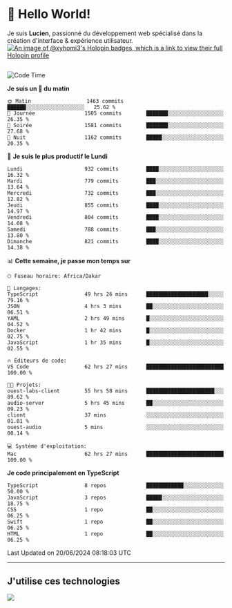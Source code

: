 # 👋 Hello World!

Je suis **Lucien**, passionné du développement web spécialisé dans la création d'interface & expérience utilisateur.
[![An image of @xyhomi3's Holopin badges, which is a link to view their full Holopin profile](https://holopin.me/xyhomi3)](https://holopin.io/@xyhomi3)

##

<!--START_SECTION:waka-->
![Code Time](http://img.shields.io/badge/Code%20Time-1%2C406%20hrs%2051%20mins-blue)

**Je suis un 🐤 du matin** 

```text
🌞 Matin                  1463 commits        ██████░░░░░░░░░░░░░░░░░░░   25.62 % 
🌆 Journée                1505 commits        ███████░░░░░░░░░░░░░░░░░░   26.35 % 
🌃 Soirée                 1581 commits        ███████░░░░░░░░░░░░░░░░░░   27.68 % 
🌙 Nuit                   1162 commits        █████░░░░░░░░░░░░░░░░░░░░   20.35 % 
```
📅 **Je suis le plus productif le Lundi** 

```text
Lundi                    932 commits         ████░░░░░░░░░░░░░░░░░░░░░   16.32 % 
Mardi                    779 commits         ███░░░░░░░░░░░░░░░░░░░░░░   13.64 % 
Mercredi                 732 commits         ███░░░░░░░░░░░░░░░░░░░░░░   12.82 % 
Jeudi                    855 commits         ████░░░░░░░░░░░░░░░░░░░░░   14.97 % 
Vendredi                 804 commits         ████░░░░░░░░░░░░░░░░░░░░░   14.08 % 
Samedi                   788 commits         ███░░░░░░░░░░░░░░░░░░░░░░   13.80 % 
Dimanche                 821 commits         ████░░░░░░░░░░░░░░░░░░░░░   14.38 % 
```


📊 **Cette semaine, je passe mon temps sur** 

```text
🕑︎ Fuseau horaire: Africa/Dakar

💬 Langages: 
TypeScript               49 hrs 26 mins      ████████████████████░░░░░   79.16 % 
JSON                     4 hrs 3 mins        ██░░░░░░░░░░░░░░░░░░░░░░░   06.51 % 
YAML                     2 hrs 49 mins       █░░░░░░░░░░░░░░░░░░░░░░░░   04.52 % 
Docker                   1 hr 42 mins        █░░░░░░░░░░░░░░░░░░░░░░░░   02.75 % 
JavaScript               1 hr 35 mins        █░░░░░░░░░░░░░░░░░░░░░░░░   02.55 % 

🔥 Éditeurs de code: 
VS Code                  62 hrs 27 mins      █████████████████████████   100.00 % 

🐱‍💻 Projets: 
ouest-labs-client        55 hrs 58 mins      ██████████████████████░░░   89.62 % 
audio-server             5 hrs 45 mins       ██░░░░░░░░░░░░░░░░░░░░░░░   09.23 % 
client                   37 mins             ░░░░░░░░░░░░░░░░░░░░░░░░░   01.01 % 
ouest-audio              5 mins              ░░░░░░░░░░░░░░░░░░░░░░░░░   00.14 % 

💻 Système d'exploitation: 
Mac                      62 hrs 27 mins      █████████████████████████   100.00 % 
```

**Je code principalement en TypeScript** 

```text
TypeScript               8 repos             ████████████░░░░░░░░░░░░░   50.00 % 
JavaScript               3 repos             █████░░░░░░░░░░░░░░░░░░░░   18.75 % 
CSS                      1 repo              ██░░░░░░░░░░░░░░░░░░░░░░░   06.25 % 
Swift                    1 repo              ██░░░░░░░░░░░░░░░░░░░░░░░   06.25 % 
HTML                     1 repo              ██░░░░░░░░░░░░░░░░░░░░░░░   06.25 % 
```




 Last Updated on 20/06/2024 08:18:03 UTC
<!--END_SECTION:waka-->
---

## J'utilise ces technologies

<p align="left">
  <a href="https://skillicons.dev">
    <img src="https://skillicons.dev/icons?i=ts,js,md,scss,tailwind,react,docker,express,astro,vite,nextjs,vercel,figma,ableton" />
  </a>
</p>

